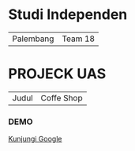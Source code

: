 # Studi Independen

|  |  |
|--|--|
 |Palembang| Team 18 |

# PROJECK UAS
|  |  |
|--|--|
|Judul |Coffe Shop|

### DEMO
[Kunjungi Google](https://capstone-project-analysis-coffee-shop-team18.vercel.app/)

